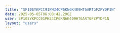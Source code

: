```yaml
---
title: "SP10SYKPCC91PH34CP6KN6K409HT6ARTGFZPYDP1N"
date: 2025-05-05T06:00:42.296Z
user: SP10SYKPCC91PH34CP6KN6K409HT6ARTGFZPYDP1N
layout: "users"
---
```

    